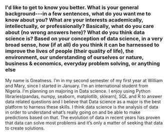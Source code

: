 ### I'd like to get to know you better. What is your general background---in a few sentences, what do you want me to know about you? What are your interests academically, intellectually, or professionally? Basically, what do you care about (no wrong answers here)? What do you think data science is? Based on your conception of data science, in a very broad sense, how (if at all) do you think it can be harnessed to improve the lives of people (their quality of life), the environment, our understanding of ourselves or nature, business & economics, everyday problem solving, or anything else

My name is Greatness. I’m in my second semester of my first year at William and Mary, since I started in January. I’m an international student from Nigeria. I’m planning on majoring in Data science. I enjoy using Python libraries(pandas, numpy, seaborn, matplotlib, sklearn), SQL and R to answer data related questions and I believe that Data science as a major is the best platform to harness these skills. I think data science is the analysis of data in order to understand what’s really going on and be able to make predictions based on that. The evolution of data in recent years has proven that data can solve most problems and it’s only a matter of seeking that data to create solutions.


